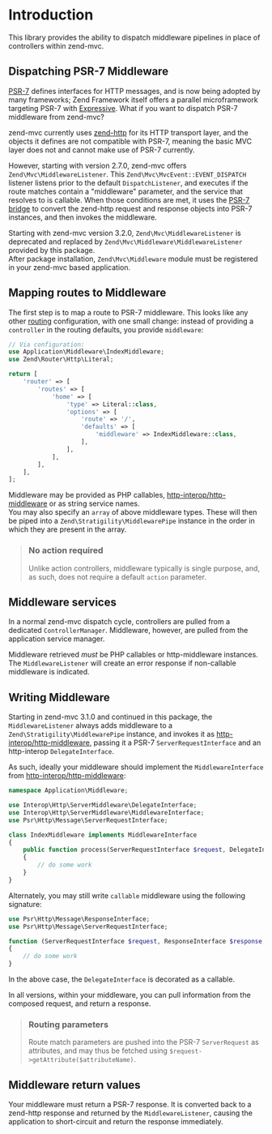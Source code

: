 # Introduction

This library provides the ability to dispatch middleware pipelines in place of
controllers within zend-mvc.

## Dispatching PSR-7 Middleware

[PSR-7](http://www.php-fig.org/psr/psr-7/) defines interfaces for HTTP messages,
and is now being adopted by many frameworks; Zend Framework itself offers a
parallel microframework targeting PSR-7 with [Expressive](https://docs.zendframework.com/zend-expressive).
What if you want to dispatch PSR-7 middleware from zend-mvc?

zend-mvc currently uses [zend-http](https://github.com/zendframework/zend-http)
for its HTTP transport layer, and the objects it defines are not compatible with
PSR-7, meaning the basic MVC layer does not and cannot make use of PSR-7
currently.

However, starting with version 2.7.0, zend-mvc offers
`Zend\Mvc\MiddlewareListener`. This `Zend\Mvc\MvcEvent::EVENT_DISPATCH`
listener listens prior to the default `DispatchListener`, and executes if the
route matches contain a "middleware" parameter, and the service that resolves to
is callable. When those conditions are met, it uses the [PSR-7 bridge](https://github.com/zendframework/zend-psr7bridge)
to convert the zend-http request and response objects into PSR-7 instances, and
then invokes the middleware.

Starting with zend-mvc version 3.2.0, `Zend\Mvc\MiddlewareListener` is deprecated and replaced
by `Zend\Mvc\Middleware\MiddlewareListener` provided by this package.  
After package installation, `Zend\Mvc\Middleware` module must be registered in your
zend-mvc based application.

## Mapping routes to Middleware

The first step is to map a route to PSR-7 middleware. This looks like any other
[routing](https://docs.zendframework.com/zend-mvc/routing/) configuration,
with one small change: instead of providing a `controller` in the routing
defaults, you provide `middleware`:

```php
// Via configuration:
use Application\Middleware\IndexMiddleware;
use Zend\Router\Http\Literal;

return [
    'router' => [
        'routes' => [
            'home' => [
                'type' => Literal::class,
                'options' => [
                    'route' => '/',
                    'defaults' => [
                        'middleware' => IndexMiddleware::class,
                    ],
                ],
            ],
        ],
    ],
];
```

Middleware may be provided as PHP callables, [http-interop/http-middleware](https://github.com/http-interop/http-middleware)
or as string service names.  
You may also specify an `array` of above middleware types. These will then be piped
into a `Zend\Stratigility\MiddlewarePipe` instance in the order in which they
are present in the array.

> ### No action required
>
> Unlike action controllers, middleware typically is single purpose, and, as
> such, does not require a default `action` parameter.

## Middleware services

In a normal zend-mvc dispatch cycle, controllers are pulled from a dedicated
`ControllerManager`. Middleware, however, are pulled from the application
service manager.

Middleware retrieved *must* be PHP callables or http-middleware instances.
The `MiddlewareListener` will create an error response if non-callable middleware
is indicated.

## Writing Middleware

Starting in zend-mvc 3.1.0 and continued in this package, the `MiddlewareListener`
always adds middleware to a `Zend\Stratigility\MiddlewarePipe` instance, and invokes it as
[http-interop/http-middleware](https://github.com/http-interop/http-middleware),
passing it a PSR-7 `ServerRequestInterface` and an http-interop `DelegateInterface`.

As such, ideally your middleware should implement the `MiddlewareInterface` from
[http-interop/http-middleware](https://github.com/http-interop/http-middleware):

```php
namespace Application\Middleware;

use Interop\Http\ServerMiddleware\DelegateInterface;
use Interop\Http\ServerMiddleware\MiddlewareInterface;
use Psr\Http\Message\ServerRequestInterface;

class IndexMiddleware implements MiddlewareInterface
{
    public function process(ServerRequestInterface $request, DelegateInterface $delegate)
    {
        // do some work
    }
}
```

Alternately, you may still write `callable` middleware using the following
signature:

```php
use Psr\Http\Message\ResponseInterface;
use Psr\Http\Message\ServerRequestInterface;

function (ServerRequestInterface $request, ResponseInterface $response, callable $next)
{
    // do some work
}
```

In the above case, the `DelegateInterface` is decorated as a callable.

In all versions, within your middleware, you can pull information from the
composed request, and return a response.

> ### Routing parameters
>
> Route match parameters are pushed into the PSR-7 `ServerRequest` as
> attributes, and may thus be fetched using `$request->getAttribute($attributeName)`.

## Middleware return values

Your middleware must return a PSR-7 response. It is converted back to a zend-http
response and returned by the `MiddlewareListener`, causing the application to
short-circuit and return the response immediately.

